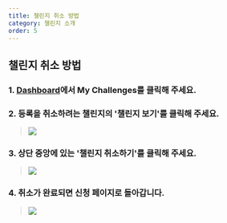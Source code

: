 ```yaml
---
title: 챌린지 취소 방법
category: 챌린지 소개
order: 5
---
```


## 챌린지 취소 방법

### 1. [Dashboard](https://nomadcoders.co/dashboard)에서 My Challenges를 클릭해 주세요.
### 2. 등록을 취소하려는 챌린지의 '챌린지 보기'를 클릭해 주세요.
> ![](https://i.ibb.co/CKFBhH4/Group-23.png)
### 3. 상단 중앙에 있는 '챌린지 취소하기'를 클릭해 주세요.
> ![](https://i.ibb.co/3rw3f4V/Group-24.png)
### 4. 취소가 완료되면 신청 페이지로 돌아갑니다.
> ![](https://i.ibb.co/mtDwMvP/image-12.png)